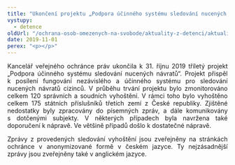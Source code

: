 ```yaml
---
title: "Ukončení projektu „Podpora účinného systému sledování nucených návratů“"
vystupy:
  - detence
oldUrl: "/ochrana-osob-omezenych-na-svobode/aktuality-z-detenci/aktuality-z-detenci-2019/ukonceni-projektu-podpora-ucinneho-systemu-sledovani-nucenych-navratu/"
date: 2019-11-01
perex: "<p></p>"
---
```


<!-- imported from the old website -->

<p class="MsoNormal" style="text-align:justify">Kancelář veřejného ochránce práv
ukončila k 31. říjnu 2019 tříletý projekt „Podpora účinného systému
sledování nucených návratů“. Projekt přispěl k posílení fungování nezávislého a
účinného systému pro sledování nucených návratů cizinců. V průběhu trvání
projektu bylo zmonitorováno celkem 120 správních a soudních vyhoštění.
V rámci toho bylo vyhoštěno celkem 175 státních příslušníků třetích zemí
z České republiky. Zjištěné nedostatky byly zpracovány do písemných zpráv,
a dále komunikovány s dotčenými subjekty. V některých případech byla
navržena také doporučení k nápravě. Ve většině případů došlo
k dostatečné nápravě.</p>

<p class="MsoNormal" style="text-align:justify">Zprávy z provedených
sledování vyhoštění jsou zveřejněny na stránkách ochránce v anonymizované
formě v českém jazyce. Ty nejzásadnější zprávy jsou zveřejněny také
v anglickém jazyce.</p>
